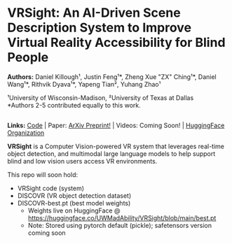 # VRSight: An AI-Driven Scene Description System to Improve Virtual Reality Accessibility for Blind People

**Authors:** Daniel Killough¹, Justin Feng¹*, Zheng Xue "ZX" Ching¹*, Daniel Wang¹*, Rithvik Dyava¹*, Yapeng Tian², Yuhang Zhao¹

¹University of Wisconsin-Madison, ²University of Texas at Dallas\
*Authors 2-5 contributed equally to this work.

## 

**Links:** [Code](https://github.com/MadisonAbilityLab/VRSight) | Paper: [ArXiv Preprint!](https://arxiv.org/abs/2508.02958) | Videos: Coming Soon! | [HuggingFace Organization](https://huggingface.co/UWMadAbility)
<!-- %% Teaser Image %% -->

**VRSight** is a Computer Vision-powered VR system that leverages real-time object detection, and multimodal large language models to help support blind and low vision users access VR environments. 

This repo will soon hold: 
- VRSight code (system)
- DISCOVR (VR object detection dataset)
- DISCOVR-best.pt (best model weights)
  - Weights live on HuggingFace @ https://huggingface.co/UWMadAbility/VRSight/blob/main/best.pt
  - Note: Stored using pytorch default (pickle); safetensors version coming soon 
